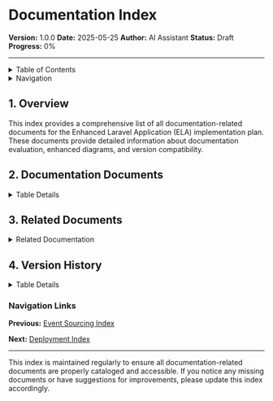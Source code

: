 # Documentation Index

**Version:** 1.0.0
**Date:** 2025-05-25
**Author:** AI Assistant
**Status:** Draft
**Progress:** 0%

---

<details>
<summary>Table of Contents</summary>

- [1. Overview](#1-overview)
- [2. Documentation Documents](#2-documentation-documents)
- [3. Related Documents](#3-related-documents)
- [4. Version History](#4-version-history)

</details>

<details>
<summary>Navigation</summary>

**Main:**
[Home](../../000-readme.md) |
[Documentation Index](../../000-index.md) |
[Implementation Plan Index](../000-index.md)

**You are here:**
[Home](../../000-readme.md) >
[Documentation Index](../../000-index.md) >
[Implementation Plan Index](../000-index.md) >
**Documentation Index**

</details>

## 1. Overview

This index provides a comprehensive list of all documentation-related documents for the Enhanced Laravel Application (ELA) implementation plan. These documents provide detailed information about documentation evaluation, enhanced diagrams, and version compatibility.

## 2. Documentation Documents

<details>
<summary>Table Details</summary>

| Document | Description |
| --- | --- |
| [010-documentation-evaluation.md](./010-documentation-evaluation.md) | Evaluation of the documentation and recommendations for improvements |
| [020-enhanced-diagrams.md](./020-enhanced-diagrams.md) | Enhanced diagrams for the documentation |
| [030-version-compatibility.md](./030-version-compatibility.md) | Version compatibility matrix for the documentation |

</details>

## 3. Related Documents

<details>
<summary>Related Documentation</summary>

| Document | Description |
| --- | --- |
| [Overview Index](../010-overview/000-index.md) | Overview of the implementation plan |
| [Event Sourcing Index](../100-event-sourcing/000-index.md) | Event sourcing documentation that is evaluated |
| [Deployment Index](../120-deployment/000-index.md) | Deployment documentation that is evaluated |
| [Documentation Style Guide](../../200-reference-documents/020-documentation-style-guide.md) | Style guide for the documentation |
| [Illustrations README](../../illustrations/README.md) | Illustrations and diagrams used in the documentation |

</details>

## 4. Version History

<details>
<summary>Table Details</summary>

| Version | Date | Changes | Author |
| --- | --- | --- | --- |
| 1.0.0 | 2025-05-25 | Initial version | AI Assistant |

</details>

### Navigation Links

**Previous:** [Event Sourcing Index](../100-event-sourcing/000-index.md)

**Next:** [Deployment Index](../120-deployment/000-index.md)

---

This index is maintained regularly to ensure all documentation-related documents are properly cataloged and accessible. If you notice any missing documents or have suggestions for improvements, please update this index accordingly.
